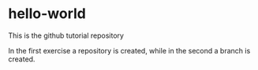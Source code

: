 # hello-world
This is the github tutorial repository

In the first exercise a repository is created, while in the second a branch is created.
